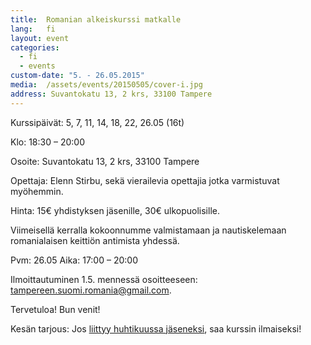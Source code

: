```yaml
---
title:  Romanian alkeiskurssi matkalle
lang:   fi
layout: event
categories:
  - fi
  - events
custom-date: "5. - 26.05.2015"
media:  /assets/events/20150505/cover-i.jpg
address: Suvantokatu 13, 2 krs, 33100 Tampere
---
```


Kurssipäivät: 5, 7, 11, 14, 18, 22, 26.05 (16t)

Klo: 18:30 – 20:00

Osoite: Suvantokatu 13, 2 krs, 33100 Tampere

Opettaja: Elenn Stirbu, sekä vierailevia opettajia jotka varmistuvat myöhemmin.

Hinta: 15€ yhdistyksen jäsenille, 30€ ulkopuolisille.

Viimeisellä kerralla kokoonnumme valmistamaan ja nautiskelemaan romanialaisen keittiön antimista yhdessä. 

Pvm: 26.05
Aika: 17:00 – 20:00

Ilmoittautuminen 1.5. mennessä osoitteeseen: [tampereen.suomi.romania@gmail.com](mailto:tampereen.suomi.romania@gmail.com).

Tervetuloa! Bun venit!

Kesän tarjous: Jos [liittyy huhtikuussa jäseneksi](/fi/#join), saa kurssin ilmaiseksi!